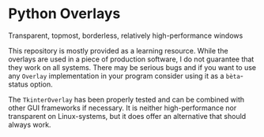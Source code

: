 # Python Overlays
Transparent, topmost, borderless, relatively high-performance windows

This repository is mostly provided as a learning resource. While the 
overlays are used in a piece of production software, I do not guarantee
that they work on all systems. There may be serious bugs and if you 
want to use any `Overlay` implementation in your program consider
using it as a `bèta`-status option. 

The `TkinterOverlay` has been properly tested and can be combined with 
other GUI frameworks if necessary. It is neither high-performance nor
transparent on Linux-systems, but it does offer an alternative that 
should always work.
